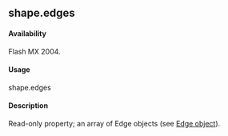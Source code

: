 ## shape.edges

#### Availability

Flash MX 2004.

#### Usage

shape.edges

#### Description

Read-only property; an array of Edge objects (see [Edge object](#!wielmic/developers-animatesdk-docs/test/Edge_object/edge_summary.md)).

